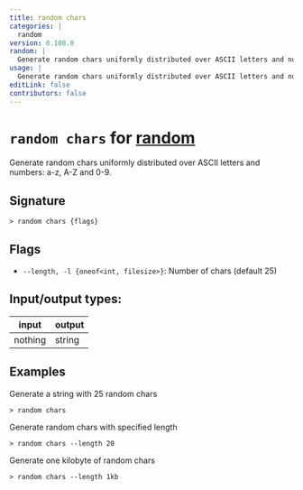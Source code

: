 ```yaml
---
title: random chars
categories: |
  random
version: 0.108.0
random: |
  Generate random chars uniformly distributed over ASCII letters and numbers: a-z, A-Z and 0-9.
usage: |
  Generate random chars uniformly distributed over ASCII letters and numbers: a-z, A-Z and 0-9.
editLink: false
contributors: false
---
```

<!-- This file is automatically generated. Please edit the command in https://github.com/nushell/nushell instead. -->

# `random chars` for [random](/commands/categories/random.md)

<div class='command-title'>Generate random chars uniformly distributed over ASCII letters and numbers: a-z, A-Z and 0-9.</div>

## Signature

```> random chars {flags} ```

## Flags

 -  `--length, -l {oneof<int, filesize>}`: Number of chars (default 25)


## Input/output types:

| input   | output |
| ------- | ------ |
| nothing | string |
## Examples

Generate a string with 25 random chars
```nu
> random chars

```

Generate random chars with specified length
```nu
> random chars --length 20

```

Generate one kilobyte of random chars
```nu
> random chars --length 1kb

```
